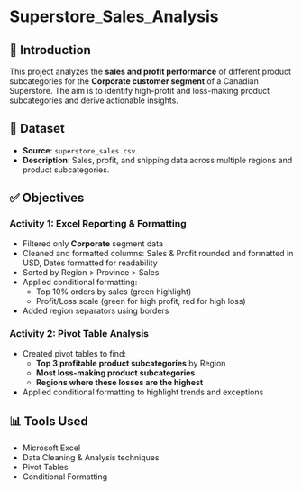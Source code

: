 # Superstore_Sales_Analysis

## 👋 Introduction
This project analyzes the **sales and profit performance** of different product subcategories for the **Corporate customer segment** of a Canadian Superstore. The aim is to identify high-profit and loss-making product subcategories and derive actionable insights.

## 📁 Dataset
- **Source**: `superstore_sales.csv`
- **Description**: Sales, profit, and shipping data across multiple regions and product subcategories.

## ✅ Objectives

### Activity 1: Excel Reporting & Formatting
- Filtered only **Corporate** segment data
- Cleaned and formatted columns: Sales & Profit rounded and formatted in USD, Dates formatted for readability
- Sorted by Region > Province > Sales
- Applied conditional formatting:
  - Top 10% orders by sales (green highlight)
  - Profit/Loss scale (green for high profit, red for high loss)
- Added region separators using borders

### Activity 2: Pivot Table Analysis
- Created pivot tables to find:
  - **Top 3 profitable product subcategories** by Region
  - **Most loss-making product subcategories**
  - **Regions where these losses are the highest**
- Applied conditional formatting to highlight trends and exceptions

## 📊 Tools Used
- Microsoft Excel
- Data Cleaning & Analysis techniques
- Pivot Tables
- Conditional Formatting

